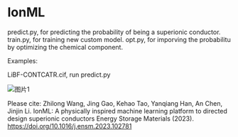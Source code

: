 # IonML
predict.py, for predicting the probability of being a superionic conductor.
train.py, for training new custom model.
opt.py, for imporving the probabilitu by optimizing the chemical component.

Examples:

LiBF-CONTCATR.cif, run predict.py

![图片1](https://user-images.githubusercontent.com/104205506/232490980-c1d9e697-c5b2-4c06-b0b0-7b8049d8b42b.png)


Please cite:
Zhilong Wang, Jing Gao, Kehao Tao, Yanqiang Han, An Chen, Jinjin Li. IonML: A physically inspired machine learning platform to directed design superionic conductors Energy Storage Materials (2023). https://doi.org/10.1016/j.ensm.2023.102781

